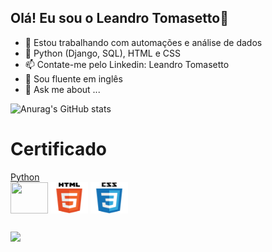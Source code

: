 ## Olá! Eu sou o Leandro Tomasetto👋

- 🔭 Estou trabalhando com automações e análise de dados
- 🌱 Python (Django, SQL), HTML e CSS
- 📫 Contate-me pelo Linkedin: Leandro Tomasetto
- 🤔 Sou fluente em inglês
- 💬 Ask me about ...

![Anurag's GitHub stats](https://github-readme-stats.vercel.app/api?username=anuraghazra&show_icons=true&theme=transparent)

<div>
  <h1>Certificado</h1>
  <a href="https://www.udemy.com/certificate/UC-eec78492-08f0-439a-97c5-cd10ba91f94b/">
    Python
  </a>
</div>

<div>
  <img align="center" height="50" width="60" src="https://cdn.jsdelivr.net/gh/devicons/devicon@latest/icons/python/python-original-wordmark.svg" />
  <img align="center" height="50" width="60" src="https://github.com/devicons/devicon/blob/v2.16.0/icons/html5/html5-original-wordmark.svg" />
  <img align="center" height="50" width="60" src="https://github.com/devicons/devicon/blob/v2.16.0/icons/css3/css3-original-wordmark.svg" />
</div>

##

<div>
  <a href="https://www.linkedin.com/in/leandro-tomasetto-7b11452b0/" target="_blank"><img src="https://img.shields.io/badge/-LinkedIn-%230077B5?style=for-the-badge%logo=linkedin%logoColor=white" target="_blank"></a>
</div>
